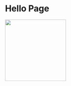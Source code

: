 # Hello Page

<img src="https://raw.githubusercontent.com/jlord/forkngo/gh-pages/badges/cobalt.png" width="200">
